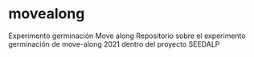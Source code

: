 # movealong
Experimento germinación Move along
Repositorio sobre el experimento germinación de move-along 2021 dentro del proyecto SEEDALP
